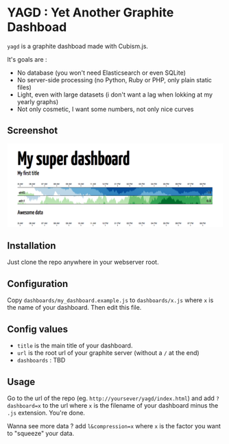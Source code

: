# YAGD : Yet Another Graphite Dashboad

`yagd` is a graphite dashboad made with Cubism.js.

It's goals are : 

* No database (you won't need Elasticsearch or even SQLite)
* No server-side processing (no Python, Ruby or PHP, only plain static files)
* Light, even with large datasets (i don't want a lag when lokking at my yearly graphs)
* Not only cosmetic, I want some numbers, not only nice curves

## Screenshot
![screenshot](https://raw.githubusercontent.com/C4ptainCrunch/Yagd/master/screenshot.png)

## Installation
Just clone the repo anywhere in your webserver root.

## Configuration
Copy `dashboards/my_dashboard.example.js` to `dashboards/x.js` where `x` is the name of your dashboard. Then edit this file.

## Config values
* `title` is the main title of your dashboard.
* `url` is the root url of your graphite server (without a `/` at the end)
* `dashboards` : TBD 

## Usage 
Go to the url of the repo (eg. `http://yoursever/yagd/index.html`) and add `?dashboard=x` to the url where `x` is the filename of your dashboard minus the `.js` extension. You're done.

Wanna see more data ? add `l&compression=x` where `x` is the factor you want to "squeeze" your data.
